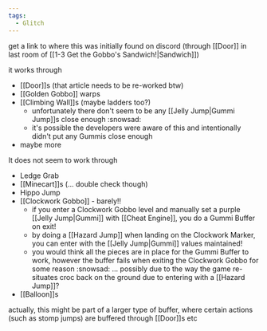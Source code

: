 ```yaml
---
tags:
  - Glitch
---
```

get a link to where this was initially found on discord (through [[Door]] in last room of [[1-3 Get the Gobbo's Sandwich!|Sandwich]])

it works through
- [[Door]]s (that article needs to be re-worked btw)
- [[Golden Gobbo]] warps
- [[Climbing Wall]]s (maybe ladders too?)
	- unfortunately there don't seem to be any [[Jelly Jump|Gummi Jump]]s close enough :snowsad:
	- it's possible the developers were aware of this and intentionally didn't put any Gummis close enough
- maybe more

It does not seem to work through
- Ledge Grab
- [[Minecart]]s (... double check though)
- Hippo Jump
- [[Clockwork Gobbo]] - barely!!
	- if you enter a Clockwork Gobbo level and manually set a purple [[Jelly Jump|Gummi]] with [[Cheat Engine]], you do a Gummi Buffer on exit!
	- by doing a [[Hazard Jump]] when landing on the Clockwork Marker, you can enter with the [[Jelly Jump|Gummi]] values maintained!
	- you would think all the pieces are in place for the Gummi Buffer to work, however the buffer fails when exiting the Clockwork Gobbo for some reason :snowsad: ...  possibly due to the way the game re-situates croc back on the ground due to entering with a [[Hazard Jump]]?
- [[Balloon]]s

actually, this might be part of a larger type of buffer, where certain actions (such as stomp jumps) are buffered through [[Door]]s etc